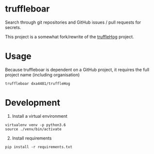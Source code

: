 # truffleboar

Search through git repositories and GitHub issues / pull requests for secrets.

This project is a somewhat fork/rewrite of the [truffleHog](https://github.com/dxa4481/truffleHog) project.

# Usage

Because truffleboar is dependent on a GitHub project, it requires the full project name (including organisation)

`truffleboar dxa4481/truffleHog`

# Development

1. Install a virtual environment

```
virtualenv venv -p python3.6
source ./venv/bin/activate
```

2. Install requirements
```
pip install -r requirements.txt
```
